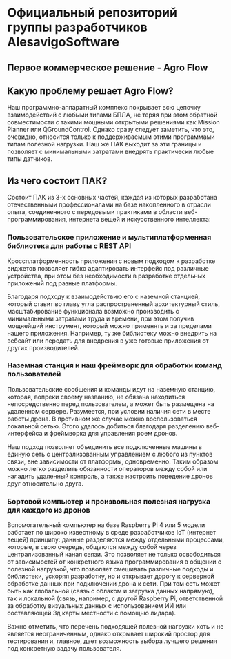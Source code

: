 # Официальный репозиторий группы разработчиков AlesavigoSoftware

## **Первое коммерческое решение - Agro Flow**

## **Какую проблему решает Agro Flow?**

Наш программно-аппаратный комплекс покрывает всю цепочку взаимодействий с любыми типами БПЛА, не теряя при этом обратной совместимости с такими мощными открытыми решениями как Mission Planner или QGroundControl. Однако сразу следует заметить, что это, очевидно, относится только к поддерживаемым этими программами типам полезной нагрузки. Наш же ПАК выходит за эти границы и позволяет с минимальными затратами внедрять практически любые типы датчиков.

## **Из чего состоит ПАК?**

Состоит ПАК из 3-х основных частей, каждая из которых разработана отечественными профессионалами на базе накопленного в отрасли опыта, соединенного с передовыми практиками в области веб-программирования, интернета вещей и искусственного интеллекта:

### **Пользовательское приложение и мультиплатформенная библиотека для работы с REST API**

Кроссплатформенность приложения с новым подходом к разработке виджетов позволяет гибко адаптировать интерфейс под различные устройства, при этом без необходимости в разработке отдельных приложений под разные платформы.

Благодаря подходу к взаимодействию его с наземной станцией, который ставит во главу угла распространенный архитектурный стиль, масштабирование функционала возможно производить с минимальными затратами труда и времени, при этом получив мощнейший инструмент, который можно применять и за пределами нашего приложения. Например, ту же библиотеку можно внедрить на вебсайт или передать для внедрения в уже готовые приложения от других производителей.

### **Наземная станция и наш фреймворк для обработки команд пользователей**

Пользовательские сообщения и команды идут на наземную станцию, которая, вопреки своему названию, не обязана находиться непосредственно перед пользователем, а может быть размещена на удаленном сервере. Разумеется, при условии наличия сети в месте работы дрона. В противном же случае можно воспользоваться локальной сетью. Этого удалось добиться благодаря разделению веб-интерфейса и фреймворка для управления роем дронов.

Наш подход позволяет объединить все подключенные машины в единую сеть с централизованным управлением с любого из пунктов связи, вне зависимости от платформы, одновременно. Таким образом можно легко разделить обязанности операторов между собой или наладить удаленный контроль, а также настроить поведение дронов друг относительно друга.

### **Бортовой компьютер и произвольная полезная нагрузка для каждого из дронов**

Вспомогательный компьютер на базе Raspberry Pi 4 или 5 модели работает по широко известному в среде разработчиков IoT (интернет вещей) принципу: данные разделяются между отдельными процессами, которые, в свою очередь, общаются между собой через централизованный канал связи. Это позволяет не только освободиться от зависимостей от конкретного языка программирования в общении с полезной нагрузкой, что позволяет смешивать различные подходы и библиотеки, ускоряя разработку, но и открывает дорогу к серверной обработке данных при подключении дрона к сети. При том сеть может быть как глобальной (связь с облаком и загрузка данных напрямую), так и локальной (связь, например, с другой Raspberry Pi, ответственной за обработку визуальных данных с использованием ИИ или составляющей 3д карты местности с помощью лидара).

Важно отметить, что перечень подходящей полезной нагрузки хоть и не является неограниченным, однако открывает широкий простор для тестирования и, главное, дает возможность выбора лучшего решения под конкретную задачу пользователя.
